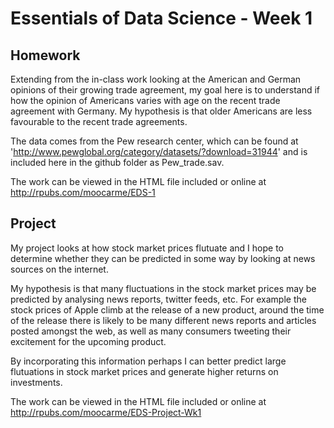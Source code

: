 # Essentials of Data Science - Week 1

## Homework
Extending from the in-class work looking at the American and German opinions of their growing trade agreement, my goal here is to understand if how the opinion of Americans varies with age on the recent trade agreement with Germany. My hypothesis is that older Americans are less favourable to the recent trade agreements.

The data comes from the Pew research center, which can be found at 'http://www.pewglobal.org/category/datasets/?download=31944' and is included here in the github folder as Pew_trade.sav.

The work can be viewed in the HTML file included or online at http://rpubs.com/moocarme/EDS-1

## Project
My project looks at how stock market prices flutuate and I hope to determine whether they can be predicted in some way by looking at news sources on the internet.

My hypothesis is that many fluctuations in the stock market prices may be predicted by analysing news reports, twitter feeds, etc. For example the stock prices of Apple climb at the release of a new product, around the time of the release there is likely to be many different news reports and articles posted amongst the web, as well as many consumers tweeting their excitement for the upcoming product.

By incorporating this information perhaps I can better predict large flutuations in stock market prices and generate higher returns on investments.

The work can be viewed in the HTML file included or online at http://rpubs.com/moocarme/EDS-Project-Wk1
